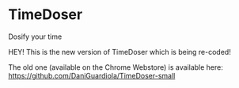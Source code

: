 TimeDoser
=========

Dosify your time

HEY! This is the new version of TimeDoser which is being re-coded!

The old one (available on the Chrome Webstore) is available here: https://github.com/DaniGuardiola/TimeDoser-small
